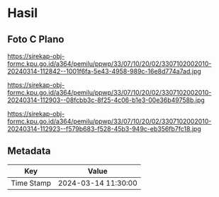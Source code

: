 # Hasil

## Foto C Plano

https://sirekap-obj-formc.kpu.go.id/a364/pemilu/ppwp/33/07/10/20/02/3307102002010-20240314-112842--1001f6fa-5e43-4958-989c-16e8d774a7ad.jpg

https://sirekap-obj-formc.kpu.go.id/a364/pemilu/ppwp/33/07/10/20/02/3307102002010-20240314-112903--08fcbb3c-8f25-4c06-b1e3-00e36b49758b.jpg

https://sirekap-obj-formc.kpu.go.id/a364/pemilu/ppwp/33/07/10/20/02/3307102002010-20240314-112923--f579b683-f528-45b3-949c-eb356fb7fc18.jpg


## Metadata

| Key        | Value               |
| ---------- | ------------------- |
| Time Stamp | 2024-03-14 11:30:00 |



